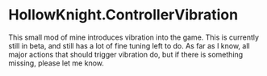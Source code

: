 # HollowKnight.ControllerVibration
This small mod of mine introduces vibration into the game. This is currently still in beta, and still has a lot of fine tuning left to do. As far as I know, all major actions that should trigger vibration do, but if there is something missing, please let me know.
